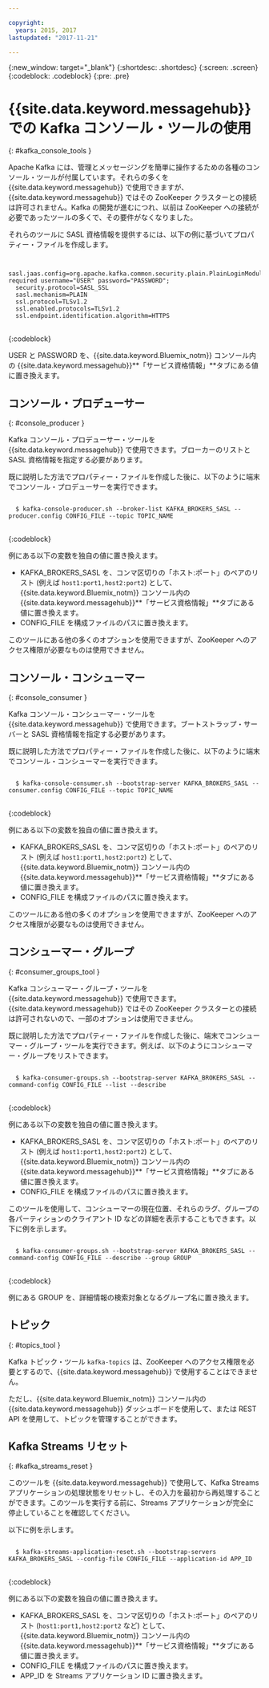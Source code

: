 ```yaml
---

copyright:
  years: 2015, 2017
lastupdated: "2017-11-21"

---
```


{:new_window: target="_blank"}
{:shortdesc: .shortdesc}
{:screen: .screen}
{:codeblock: .codeblock}
{:pre: .pre}


# {{site.data.keyword.messagehub}} での Kafka コンソール・ツールの使用
{: #kafka_console_tools }

Apache Kafka には、管理とメッセージングを簡単に操作するための各種のコンソール・ツールが付属しています。それらの多くを {{site.data.keyword.messagehub}} で使用できますが、{{site.data.keyword.messagehub}} ではその ZooKeeper クラスターとの接続は許可されません。Kafka の開発が進むにつれ、以前は ZooKeeper への接続が必要であったツールの多くで、その要件がなくなりました。

それらのツールに SASL 資格情報を提供するには、以下の例に基づいてプロパティー・ファイルを作成します。

<pre>
<code>
  sasl.jaas.config=org.apache.kafka.common.security.plain.PlainLoginModule required username="USER" password="PASSWORD";
  security.protocol=SASL_SSL
  sasl.mechanism=PLAIN
  ssl.protocol=TLSv1.2
  ssl.enabled.protocols=TLSv1.2
  ssl.endpoint.identification.algorithm=HTTPS
</code>
</pre>
{:codeblock}

USER と PASSWORD を、{{site.data.keyword.Bluemix_notm}} コンソール内の {{site.data.keyword.messagehub}}**「サービス資格情報」**タブにある値に置き換えます。


## コンソール・プロデューサー
{: #console_producer }

Kafka コンソール・プロデューサー・ツールを {{site.data.keyword.messagehub}} で使用できます。ブローカーのリストと SASL 資格情報を指定する必要があります。

既に説明した方法でプロパティー・ファイルを作成した後に、以下のように端末でコンソール・プロデューサーを実行できます。

<pre>
<code>
  $ kafka-console-producer.sh --broker-list KAFKA_BROKERS_SASL --producer.config CONFIG_FILE --topic TOPIC_NAME
</code>
</pre>
{:codeblock}

例にある以下の変数を独自の値に置き換えます。
* KAFKA_BROKERS_SASL を、コンマ区切りの「ホスト:ポート」のペアのリスト (例えば `host1:port1,host2:port2`) として、{{site.data.keyword.Bluemix_notm}} コンソール内の {{site.data.keyword.messagehub}}**「サービス資格情報」**タブにある値に置き換えます。 
* CONFIG_FILE を構成ファイルのパスに置き換えます。 

このツールにある他の多くのオプションを使用できますが、ZooKeeper へのアクセス権限が必要なものは使用できません。


## コンソール・コンシューマー
{: #console_consumer }

Kafka コンソール・コンシューマー・ツールを {{site.data.keyword.messagehub}} で使用できます。ブートストラップ・サーバーと SASL 資格情報を指定する必要があります。

既に説明した方法でプロパティー・ファイルを作成した後に、以下のように端末でコンソール・コンシューマーを実行できます。

<pre>
<code>
  $ kafka-console-consumer.sh --bootstrap-server KAFKA_BROKERS_SASL --consumer.config CONFIG_FILE --topic TOPIC_NAME 
</code>
</pre>
{:codeblock}

例にある以下の変数を独自の値に置き換えます。
* KAFKA_BROKERS_SASL を、コンマ区切りの「ホスト:ポート」のペアのリスト (例えば `host1:port1,host2:port2`) として、{{site.data.keyword.Bluemix_notm}} コンソール内の {{site.data.keyword.messagehub}}**「サービス資格情報」**タブにある値に置き換えます。 
* CONFIG_FILE を構成ファイルのパスに置き換えます。 

このツールにある他の多くのオプションを使用できますが、ZooKeeper へのアクセス権限が必要なものは使用できません。


## コンシューマー・グループ
{: #consumer_groups_tool }

Kafka コンシューマー・グループ・ツールを {{site.data.keyword.messagehub}} で使用できます。{{site.data.keyword.messagehub}} ではその ZooKeeper クラスターとの接続は許可されないので、一部のオプションは使用できません。

既に説明した方法でプロパティー・ファイルを作成した後に、端末でコンシューマー・グループ・ツールを実行できます。例えば、以下のようにコンシューマー・グループをリストできます。

<pre>
<code>
  $ kafka-consumer-groups.sh --bootstrap-server KAFKA_BROKERS_SASL --command-config CONFIG_FILE --list --describe
</code>
</pre>
{:codeblock}

例にある以下の変数を独自の値に置き換えます。
* KAFKA_BROKERS_SASL を、コンマ区切りの「ホスト:ポート」のペアのリスト (例えば `host1:port1,host2:port2`) として、{{site.data.keyword.Bluemix_notm}} コンソール内の {{site.data.keyword.messagehub}}**「サービス資格情報」**タブにある値に置き換えます。 
* CONFIG_FILE を構成ファイルのパスに置き換えます。

このツールを使用して、コンシューマーの現在位置、それらのラグ、グループの各パーティションのクライアント ID などの詳細を表示することもできます。以下に例を示します。

<pre>
<code>
  $ kafka-consumer-groups.sh --bootstrap-server KAFKA_BROKERS_SASL --command-config CONFIG_FILE --describe --group GROUP
</code>
</pre>
{:codeblock}

例にある GROUP を、詳細情報の検索対象となるグループ名に置き換えます。 


## トピック
{: #topics_tool }

Kafka トピック・ツール `kafka-topics` は、ZooKeeper へのアクセス権限を必要とするので、{{site.data.keyword.messagehub}} で使用することはできません。

ただし、{{site.data.keyword.Bluemix_notm}} コンソール内の {{site.data.keyword.messagehub}} ダッシュボードを使用して、または REST API を使用して、トピックを管理することができます。


## Kafka Streams リセット
{: #kafka_streams_reset }

このツールを {{site.data.keyword.messagehub}} で使用して、Kafka Streams アプリケーションの処理状態をリセットし、その入力を最初から再処理することができます。このツールを実行する前に、Streams アプリケーションが完全に停止していることを確認してください。

以下に例を示します。

<pre>
<code>
  $ kafka-streams-application-reset.sh --bootstrap-servers KAFKA_BROKERS_SASL --config-file CONFIG_FILE --application-id APP_ID
</code>
</pre>
{:codeblock}

例にある以下の変数を独自の値に置き換えます。
* KAFKA_BROKERS_SASL を、コンマ区切りの「ホスト:ポート」のペアのリスト (`host1:port1,host2:port2` など) として、{{site.data.keyword.Bluemix_notm}} コンソール内の {{site.data.keyword.messagehub}}**「サービス資格情報」**タブにある値に置き換えます。 
* CONFIG_FILE を構成ファイルのパスに置き換えます。 
* APP_ID を Streams アプリケーション ID に置き換えます。


